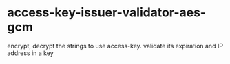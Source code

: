 # access-key-issuer-validator-aes-gcm
encrypt, decrypt the strings to use access-key. validate its expiration and IP address in a key
